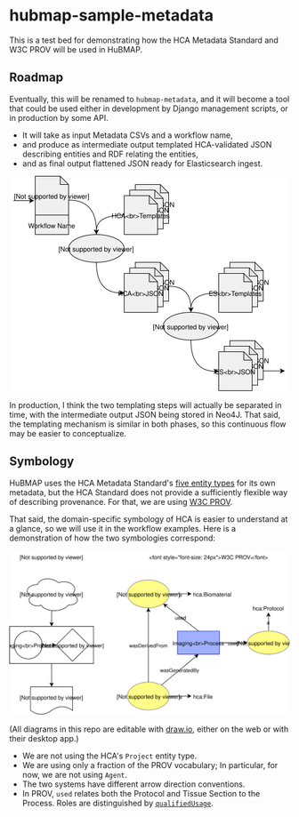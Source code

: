 # hubmap-sample-metadata

This is a test bed for demonstrating how the HCA Metadata Standard and W3C PROV will be used in HuBMAP.

## Roadmap

Eventually, this will be renamed to `hubmap-metadata`, and it will become a tool that could be used
either in development by Django management scripts, or in production by some API.
- It will take as input Metadata CSVs and a workflow name,
- and produce as intermediate output templated HCA-validated JSON describing entities and RDF relating the entities,
- and as final output flattened JSON ready for Elasticsearch ingest.

![Raw CSV to HCA JSON to ES JSON](diagrams/data-flow.svg?sanitize=true)

In production, I think the two templating steps will actually be separated in time,
with the intermediate output JSON being stored in Neo4J.
That said, the templating mechanism is similar in both phases, so this continuous flow may be easier to conceptualize.

## Symbology

HuBMAP uses the HCA Metadata Standard's [five entity types](https://github.com/HumanCellAtlas/metadata-schema/blob/dc60b25010d0b82796b0cb256a120317343040d5/docs/structure.md#metadata-entity-model) for its own metadata,
but the HCA Standard does not provide a sufficiently flexible way of describing provenance.
For that, we are using [W3C PROV](https://www.w3.org/TR/2013/NOTE-prov-primer-20130430/#intuitive-overview-of-prov).

That said, the domain-specific symbology of HCA is easier to understand at a glance,
so we will use it in the workflow examples.
Here is a demonstration of how the two symbologies correspond:

![Compare HCA to PROV](diagrams/hca-prov.svg?sanitize=true)

(All diagrams in this repo are editable with [draw.io](https://www.draw.io/), either on the web or with their desktop app.)

- We are not using the HCA's `Project` entity type.
- We are using only a fraction of the PROV vocabulary; In particular, for now, we are not using `Agent`.
- The two systems have different arrow direction conventions.
- In PROV, `used` relates both the Protocol and Tissue Section to the Process. Roles are distinguished by [`qualifiedUsage`](https://www.w3.org/TR/prov-o/#qualifiedUsage).
